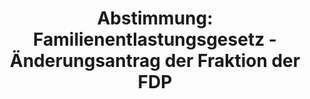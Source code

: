 ---
abstimmung:
  abstimmung: 3
  bundestagssitzung: 98
  legislaturperiode: 19
categories:
- Todo
data:
- title: Abstimmungsergebnis 20190509_3-data.pdf
  url: /res/2021-btw/abstimmungsergebnisse/20190509_3-data.pdf
- title: Abstimmungsergebnis 20190509_3_xls-data.xls
  url: /res/2021-btw/abstimmungsergebnisse/20190509_3_xls-data.xls
- title: Abstimmungsergebnis 20190509_3_xls-datacsv
  url: /res/2021-btw/abstimmungsergebnisse/csv/20190509_3_xls-datacsv
ergebnis:
  afd:
    enthaltung: 1
    gesamt: 91
    ja: 74
    nein: 7
    nichtabgegeben: 9
    ungueltig: 0
  bü90/gr:
    enthaltung: 34
    gesamt: 67
    ja: 19
    nein: 9
    nichtabgegeben: 5
    ungueltig: 0
  cdu/csu:
    enthaltung: 0
    gesamt: 246
    ja: 228
    nein: 0
    nichtabgegeben: 18
    ungueltig: 0
  die linke.:
    enthaltung: 0
    gesamt: 69
    ja: 0
    nein: 62
    nichtabgegeben: 7
    ungueltig: 0
  fdp:
    enthaltung: 0
    gesamt: 80
    ja: 71
    nein: 0
    nichtabgegeben: 9
    ungueltig: 0
  file: 20190509_3_xls-data.xls
  fraktionslos:
    enthaltung: 0
    gesamt: 4
    ja: 2
    nein: 1
    nichtabgegeben: 1
    ungueltig: 0
  spd:
    enthaltung: 0
    gesamt: 152
    ja: 133
    nein: 3
    nichtabgegeben: 16
    ungueltig: 0
layout: abstimmung
links:
- title: Link zu bundestag.de
  url: https://www.bundestag.de/parlament/plenum/abstimmung/abstimmung?id=552
preview: 'Deutscher Bundestag


  98. Sitzung des Deutschen Bundestages

  am Donnerstag, 9. Mai 2019


  Endgültiges Ergebnis der Namentlichen Abstimmung Nr. 3


  Beschlussempfehlung des Auswärtigen Ausschusses (3. Ausschuss) zu dem Antrag der

  Bundesregierung

  Fortsetzung der Beteiligung bewaffneter deutscher Streitkräfte an der durch die

  Europäische Union geführten EU NAVFOR Somalia Operation Atalanta zur Bekämpfung

  der Piraterie vor der Küste Somalias

  Drs. 19/8970 und 19/9934'
tags:
- Todo
title: 'Abstimmung: Familienentlastungsgesetz - Änderungsantrag der Fraktion der FDP'
---